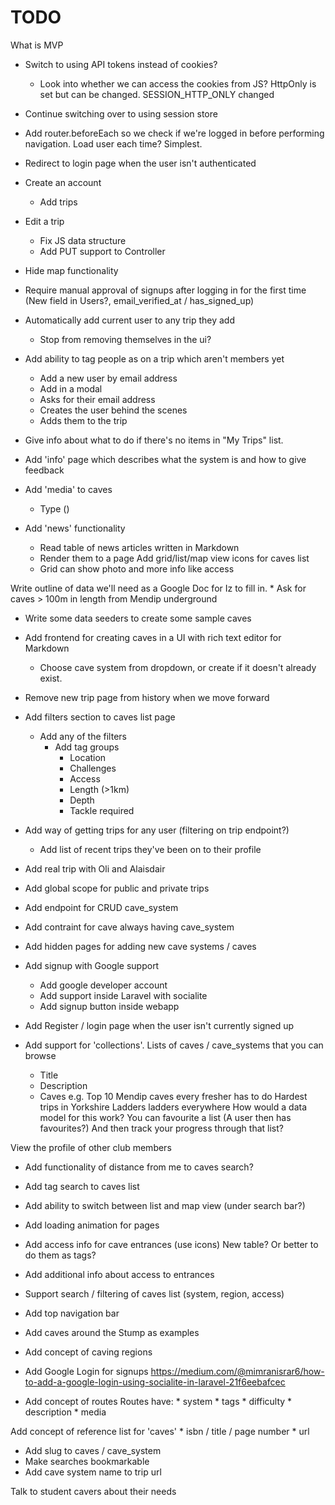 # TODO
What is MVP
* Switch to using API tokens instead of cookies?
    * Look into whether we can access the cookies from JS? HttpOnly is set but can be changed. SESSION_HTTP_ONLY changed
* Continue switching over to using session store
* Add router.beforeEach so we check if we're logged in before performing navigation. Load user each time? Simplest.
* Redirect to login page when the user isn't authenticated
* Create an account
    * Add trips
* Edit a trip
    * Fix JS data structure
    * Add PUT support to Controller
* Hide map functionality
* Require manual approval of signups after logging in for the first time (New field in Users?, email_verified_at / has_signed_up)

* Automatically add current user to any trip they add
    * Stop from removing themselves in the ui?
* Add ability to tag people as on a trip which aren't members yet
    * Add a new user by email address
    * Add in a modal
    * Asks for their email address
    * Creates the user behind the scenes
    * Adds them to the trip

* Give info about what to do if there's no items in "My Trips" list.

* Add 'info' page which describes what the system is and how to give feedback

* Add 'media' to caves
    * Type
        ()

* Add 'news' functionality
    * Read table of news articles written in Markdown
    * Render them to a page
Add grid/list/map view icons for caves list
    * Grid can show photo and more info like access

Write outline of data we'll need as a Google Doc for Iz to fill in.
    * Ask for caves > 100m in length from Mendip underground

* Write some data seeders to create some sample caves
* Add frontend for creating caves in a UI with rich text editor for Markdown
    * Choose cave system from dropdown, or create if it doesn't already exist.
* Remove new trip page from history when we move forward
* Add filters section to caves list page
    * Add any of the filters
        * Add tag groups
            * Location
            * Challenges
            * Access
            * Length (>1km)
            * Depth
            * Tackle required

* Add way of getting trips for any user (filtering on trip endpoint?)
    * Add list of recent trips they've been on to their profile
* Add real trip with Oli and Alaisdair
* Add global scope for public and private trips
* Add endpoint for CRUD cave_system
* Add contraint for cave always having cave_system
* Add hidden pages for adding new cave systems / caves
* Add signup with Google support
    * Add google developer account
    * Add support inside Laravel with socialite
    * Add signup button inside webapp
* Add Register / login page when the user isn't currently signed up

* Add support for 'collections'. Lists of caves / cave_systems that you can browse
    * Title
    * Description
    * Caves
    e.g. Top 10 Mendip caves every fresher has to do
         Hardest trips in Yorkshire
         Ladders ladders everywhere
    How would a data model for this work? You can favourite a list (A user then has favourites?)
    And then track your progress through that list?

View the profile of other club members

* Add functionality of distance from me to caves search?
* Add tag search to caves list
* Add ability to switch between list and map view (under search bar?)
* Add loading animation for pages
* Add access info for cave entrances (use icons) New table? Or better to do them as tags?
* Add additional info about access to entrances
* Support search / filtering of caves list (system, region, access)

* Add top navigation bar

* Add caves around the Stump as examples

* Add concept of caving regions

* Add Google Login for signups https://medium.com/@mimranisrar6/how-to-add-a-google-login-using-socialite-in-laravel-21f6eebafcec

* Add concept of routes
    Routes have:
        * system
        * tags
        * difficulty
        * description
        * media

Add concept of reference list for 'caves'
    * isbn / title / page number
    * url

* Add slug to caves / cave_system
* Make searches bookmarkable
* Add cave system name to trip url

Talk to student cavers about their needs